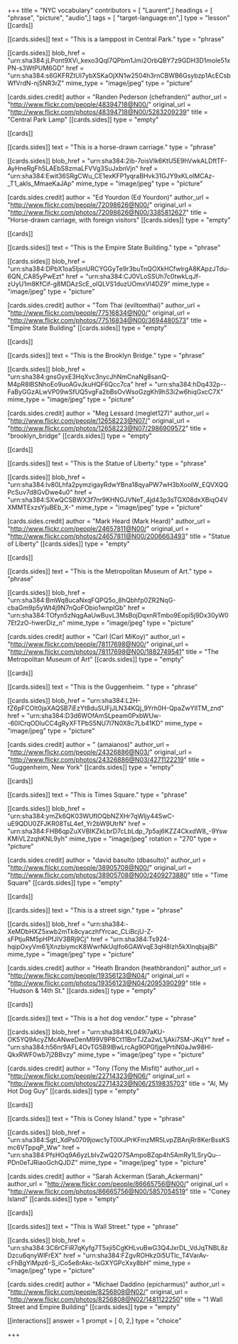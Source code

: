 +++
title = "NYC vocabulary"
contributors = [ "Laurent",]
headings = [ "phrase", "picture", "audio",]
tags = [ "target-language:en",]
type = "lesson"
[[cards]]

[[cards.sides]]
text = "This is a lamppost in Central Park."
type = "phrase"

[[cards.sides]]
blob_href = "urn:sha384:jLPont9XVi_kexo3QqI7QPbm1Jmi2OrbQBY7z9GDH3D1mole51xPN-s3WtPUM6GD"
href = "urn:sha384:s6GKFRZtUI7ybXSKaOjXN1w2504h3rnCBWB6Gsybzp1AcECsbWfVrdN-nj5NR3rZ"
mime_type = "image/jpeg"
type = "picture"

[cards.sides.credit]
author = "Randen Pederson (chefranden)"
author_url = "http://www.flickr.com/people/48394718@N00/"
original_url = "http://www.flickr.com/photos/48394718@N00/5283209239"
title = "Central Park Lamp"
[[cards.sides]]
type = "empty"

[[cards]]

[[cards.sides]]
text = "This is a horse-drawn carriage."
type = "phrase"

[[cards.sides]]
blob_href = "urn:sha384:2ib-7oisVIk6KtU5E9hVwkALDftTF-AyHneRgFh5LAEbS8zmaLFVVg3SuJxbnVjn"
href = "urn:sha384:Ewit36SRgCWu_CE1exKFP1yqraBHvk31GJY9xKLoIMCAz-_T1_akls_MmaeKaJAp"
mime_type = "image/jpeg"
type = "picture"

[cards.sides.credit]
author = "Ed Yourdon (Ed Yourdon)"
author_url = "http://www.flickr.com/people/72098626@N00/"
original_url = "http://www.flickr.com/photos/72098626@N00/3385812627"
title = "Horse-drawn carriage, with foreign visitors"
[[cards.sides]]
type = "empty"

[[cards]]

[[cards.sides]]
text = "This is the Empire State Building."
type = "phrase"

[[cards.sides]]
blob_href = "urn:sha384:DPbX1oa5IjsnURCYGGyTe9r3buTnQOXkHCfwlrgA8KApzJTdu-6QN_CA85yPwEzt"
href = "urn:sha384:CJ0VLoSSUh7c0twkLqJf-zUyU1m8KfCif-g8MDAzScE_olQLVS1duzUOmxVl4DZ9"
mime_type = "image/jpeg"
type = "picture"

[cards.sides.credit]
author = "Tom Thai (eviltomthai)"
author_url = "http://www.flickr.com/people/77516834@N00/"
original_url = "http://www.flickr.com/photos/77516834@N00/3694480573"
title = "Empire State Building"
[[cards.sides]]
type = "empty"

[[cards]]

[[cards.sides]]
text = "This is the Brooklyn Bridge."
type = "phrase"

[[cards.sides]]
blob_href = "urn:sha384:gnsGyxE3HqXvc3nycJhNmCnaNg8sanQ-M4pR8lBSNhoEo9uoAGvJkuHQF6Qcc7ca"
href = "urn:sha384:hDq432p--FaByGGzALwVP09wSfUQ5vgFa2bBsOvWsoGzgKh9hS3i2w6hiqGxcC7X"
mime_type = "image/jpeg"
type = "picture"

[cards.sides.credit]
author = "Meg Lessard (meglet127)"
author_url = "http://www.flickr.com/people/12658223@N07/"
original_url = "http://www.flickr.com/photos/12658223@N07/2986909572"
title = "brooklyn_bridge"
[[cards.sides]]
type = "empty"

[[cards]]

[[cards.sides]]
text = "This is the Statue of Liberty."
type = "phrase"

[[cards.sides]]
blob_href = "urn:sha384:lv80Lhfa2pymzigayRdwYBna18qyaPW7wH3bXooIW_EQVXQQPcSuv7d8GvDwe4u0"
href = "urn:sha384:SXwQCSBWX3f7nr9KHNGJVNeT_4jd43p3sTGX08dxXBiqO4VXMMTExzsYjuBEb_X-"
mime_type = "image/jpeg"
type = "picture"

[cards.sides.credit]
author = "Mark Heard (Mark Heard)"
author_url = "http://www.flickr.com/people/24657811@N00/"
original_url = "http://www.flickr.com/photos/24657811@N00/2006663493"
title = "Statue of Liberty"
[[cards.sides]]
type = "empty"

[[cards]]

[[cards.sides]]
text = "This is the Metropolitan Museum of Art."
type = "phrase"

[[cards.sides]]
blob_href = "urn:sha384:BmWq8ucaNxqFQPQ5o_8hQbhfp0ZR2NqG-cbaGm9p5yWt4j9N7nQoFObio1wnpIGb"
href = "urn:sha384:TOfyn5zNqgAaUwBuvL3MsBojDqxnRTmbo9Eopi5j9Dx30yW07Et2zO-hwerDiz_n"
mime_type = "image/jpeg"
type = "picture"

[cards.sides.credit]
author = "Carl (Carl MiKoy)"
author_url = "http://www.flickr.com/people/78117698@N00/"
original_url = "http://www.flickr.com/photos/78117698@N00/1882749541"
title = "The Metropolitan Museum of Art"
[[cards.sides]]
type = "empty"

[[cards]]

[[cards.sides]]
text = "This is the Guggenheim. "
type = "phrase"

[[cards.sides]]
blob_href = "urn:sha384:L2H-fZ6pFCOlt0jaXAQSB7iEzYt8duSUFjJLN34KQj_9Yrh0H-QpaZwYIlTM_znd"
href = "urn:sha384:D3d6WOfAmSLpeam0PxbWUw--60ICrqODluCC4gRyXFTPbS5NU7l7N0X8c7Lb41KD"
mime_type = "image/jpeg"
type = "picture"

[cards.sides.credit]
author = " (amaianos)"
author_url = "http://www.flickr.com/people/24326886@N03/"
original_url = "http://www.flickr.com/photos/24326886@N03/4271122219"
title = "Guggenheim, New York"
[[cards.sides]]
type = "empty"

[[cards]]

[[cards.sides]]
text = "This is Times Square."
type = "phrase"

[[cards.sides]]
blob_href = "urn:sha384:ymZk6QK03WUfIOQbNZXHr7qWljy44SwC-uE9QDU0ZFJKR08TsL4ef_Yr2bW9UtrN"
href = "urn:sha384:FHB6qpZuXVBIKZkLbrD7cLbLdp_7p5aj6KZZ4CkxdW8_-9YswKMiVL2zqhKNL9yh"
mime_type = "image/jpeg"
rotation = "270"
type = "picture"

[cards.sides.credit]
author = "david basulto (dbasulto)"
author_url = "http://www.flickr.com/people/38905708@N00/"
original_url = "http://www.flickr.com/photos/38905708@N00/2409273880"
title = "Time Square"
[[cards.sides]]
type = "empty"

[[cards]]

[[cards.sides]]
text = "This is a street sign."
type = "phrase"

[[cards.sides]]
blob_href = "urn:sha384:-XeMDbHXZ5xwb2mTk8cyaczhfYrcac_CLiBcjU-Z-sFPtjuRM5pHPfJIV3BRj9Cj"
href = "urn:sha384:Ts924-hqipOxyVm61jXnzbiymcK8WwrNkUqIfo6GAWvqE3qH8Izh5kXlnqbjajBi"
mime_type = "image/jpeg"
type = "picture"

[cards.sides.credit]
author = "Heath Brandon (heathbrandon)"
author_url = "http://www.flickr.com/people/19356123@N04/"
original_url = "http://www.flickr.com/photos/19356123@N04/2095390299"
title = "Hudson & 14th St."
[[cards.sides]]
type = "empty"

[[cards]]

[[cards.sides]]
text = "This is a hot dog vendor."
type = "phrase"

[[cards.sides]]
blob_href = "urn:sha384:KL049i7aKU-OK5YQ9AcyZMcANweDenM99V9P8Ct11BnrTJZa2wL1jAki7SM-JKqY"
href = "urn:sha384:h56nr9AFL4OvTG5B9lBwLrcAg90PGfjgePrtiN0aJw98Hl-QkxRWF0wb7j2BBvzy"
mime_type = "image/jpeg"
type = "picture"

[cards.sides.credit]
author = "Tony (Tony the Misfit)"
author_url = "http://www.flickr.com/people/22714323@N06/"
original_url = "http://www.flickr.com/photos/22714323@N06/2519835703"
title = "Al, My Hot Dog Guy"
[[cards.sides]]
type = "empty"

[[cards]]

[[cards.sides]]
text = "This is Coney Island."
type = "phrase"

[[cards.sides]]
blob_href = "urn:sha384:Sgtl_XdPs0709jowc1yT0IXJPrKFmzMR5LvpZBAnjRr8KerBssKSmc6VTppqP_Ww"
href = "urn:sha384:PfsHOq9A6yzLbIvZwQ2O7SAmpoBZqp4h5AmRy1LSryQu--PDn0eTJRiaoGchQJDZ"
mime_type = "image/jpeg"
type = "picture"

[cards.sides.credit]
author = "Sarah Ackerman (Sarah_Ackerman)"
author_url = "http://www.flickr.com/people/86665756@N00/"
original_url = "http://www.flickr.com/photos/86665756@N00/5857054519"
title = "Coney Island"
[[cards.sides]]
type = "empty"

[[cards]]

[[cards.sides]]
text = "This is Wall Street."
type = "phrase"

[[cards.sides]]
blob_href = "urn:sha384:3C6rCFiR7qKyfg7T5xji5CgKHLvuBwG3Q4JxrDL_VdJqTNBL8zDzcu6qnyWlFrEX"
href = "urn:sha384:FZgvROHkz0i5UTlc_T4VarAv-cFhBgYiMpz6-S_iCo5e8rAkc-IxGXYGPcXxy8bH"
mime_type = "image/jpeg"
type = "picture"

[cards.sides.credit]
author = "Michael Daddino (epicharmus)"
author_url = "http://www.flickr.com/people/8256808@N02/"
original_url = "http://www.flickr.com/photos/8256808@N02/1481122250"
title = "1 Wall Street and Empire Building"
[[cards.sides]]
type = "empty"

[[interactions]]
answer = 1
prompt = [ 0, 2,]
type = "choice"

+++
